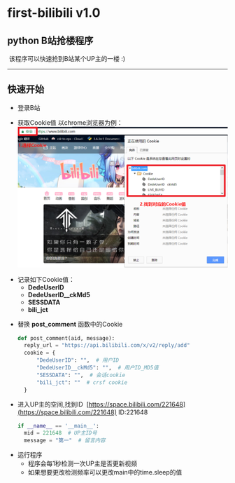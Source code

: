 # first-bilibili v1.0
##  python B站抢楼程序
  该程序可以快速抢到B站某个UP主的一楼 :)


***
## 快速开始
* 登录B站
- 获取Cookie值 以chrome浏览器为例：
  ![cookie](https://github.com/Remalloc/first-bilibili/blob/master/img/cookie.png)
* 记录如下Cookie值：
  * **DedeUserID**
  * **DedeUserID__ckMd5**
  * **SESSDATA**
  * **bili_jct**
- 替换 **post_comment** 函数中的Cookie
  ```python
  def post_comment(aid, message):
    reply_url = "https://api.bilibili.com/x/v2/reply/add"
    cookie = {
        "DedeUserID": "",  # 用户ID
        "DedeUserID__ckMd5": "",  # 用户ID_MD5值
        "SESSDATA": "",  # 会话cookie
        "bili_jct": ""  # crsf cookie
    }
  ```
* 进入UP主的空间,找到ID
  [https://space.bilibili.com/221648](https://space.bilibili.com/221648)
  ID:221648
  
  ```python
  if __name__ == '__main__':
    mid = 221648  # UP主ID号
    message = "第一"  # 留言内容
   ```
  
- 运行程序
  * 程序会每1秒检测一次UP主是否更新视频
  * 如果想要更改检测频率可以更改main中的time.sleep的值
